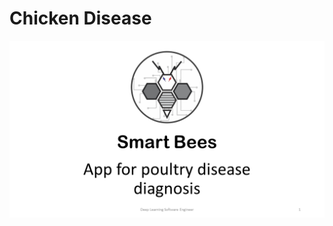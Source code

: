 # Chicken Disease

<p align="center">
  <img  src="https://github.com/iemmanuelvm/ChickenDisease/blob/master/documentation/Diapositiva1.PNG">
  
</p>
